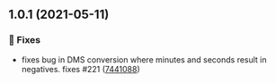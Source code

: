 ## 1.0.1 (2021-05-11)

### 🔧 Fixes

* fixes bug in DMS conversion where minutes and seconds result in negatives. fixes #221 ([7441088](https://github.com/StewartMck/maptoolz/commit/74410886439920d7de8e8cb3c61bc81649b06c32#diff-a724492f1e4b60ce0c0a6daef1b68d7a376ff35baaadff4987b9090c6085b691))

